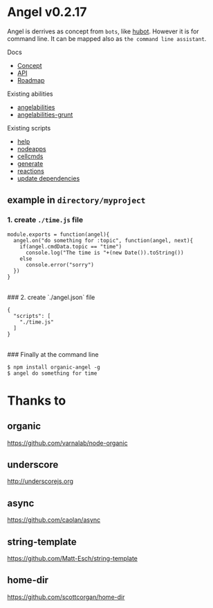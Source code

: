 # Angel v0.2.17

Angel is derrives as concept from `bots`, like [hubot](http://hubot.github.com/). 
However it is for command line. It can be mapped also as `the command line assistant`.

Docs

* [Concept](/docs/concept.md)
* [API](/docs/api.md)
* [Roadmap](/docs/future.md)


Existing abilities
* [angelabilities](http://github.com/outbounder/angelabilities)
* [angelabilities-grunt](http://github.com/outbounder/angelabilities-grunt)
 

Existing scripts
* [help](http://github.com/outbounder/angelscripts-help)
* [nodeapps](http://github.com/outbounder/angelscripts-nodeapps)
* [cellcmds](http://github.com/outbounder/angelscripts-cellcmds)
* [generate](https://github.com/outbounder/angelscripts-generate)
* [reactions](http://github.com/outbounder/angelscripts-reactions)
* [update dependencies](https://github.com/outbounder/angelscripts-update-deps)

## example in `directory/myproject`

### 1. create `./time.js` file 

    module.exports = function(angel){
      angel.on("do something for :topic", function(angel, next){
        if(angel.cmdData.topic == "time")
          console.log("The time is "+(new Date()).toString())
        else
          console.error("sorry")
      })
    }

<br />
### 2. create `./angel.json` file

    {
      "scripts": [
        "./time.js"
      ]
    }

<br />
### Finally at the command line

    $ npm install organic-angel -g
    $ angel do something for time

# Thanks to

## organic
https://github.com/varnalab/node-organic

## underscore
http://underscorejs.org

## async
https://github.com/caolan/async

## string-template
https://github.com/Matt-Esch/string-template

## home-dir
https://github.com/scottcorgan/home-dir

